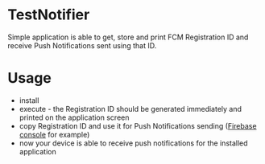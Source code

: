 # TestNotifier
Simple application is able to get, store and print FCM Registration ID and receive Push Notifications sent using that ID.

# Usage
- install
- execute - the Registration ID should be generated immediately and printed on the application screen
- copy Registration ID and use it for Push Notifications sending ([Firebase console](https://console.firebase.google.com) for example)
- now your device is able to receive push notifications for the installed application 

